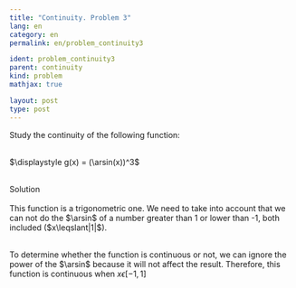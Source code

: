 ```yaml
---
title: "Continuity. Problem 3"
lang: en
category: en
permalink: en/problem_continuity3

ident: problem_continuity3
parent: continuity
kind: problem
mathjax: true

layout: post
type: post
---
```


<div>
Study the continuity of the following function: <br><br>

$\displaystyle g(x) = (\arsin(x))^3$<br><br>

<div class="bcblue boxdissap">
Solution
</div><br>

<div class="dissap">
This function is a trigonometric one. We need to take into account that we can not do the $\arsin$ of a number greater than 1 or lower than -1, both included ($x\leqslant|1|$).<br><br>
 
To determine whether the function is continuous or not, we can ignore the power of the $\arsin$ because it will not affect the result. Therefore, this function is continuous when $x\epsilon[-1,1]$ <br><br>


</div>
